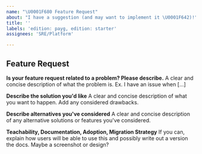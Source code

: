 ```yaml
---
name: "\U0001F680 Feature Request"
about: "I have a suggestion (and may want to implement it \U0001F642)!"
title: ''
labels: 'edition: payg, edition: starter'
assignees: 'SRE/Platform'

---
```


## Feature Request

**Is your feature request related to a problem? Please describe.**
A clear and concise description of what the problem is. Ex. I have an issue when [...]

**Describe the solution you'd like**
A clear and concise description of what you want to happen. Add any considered drawbacks.

**Describe alternatives you've considered**
A clear and concise description of any alternative solutions or features you've considered.

**Teachability, Documentation, Adoption, Migration Strategy**
If you can, explain how users will be able to use this and possibly write out a version the docs.
Maybe a screenshot or design?